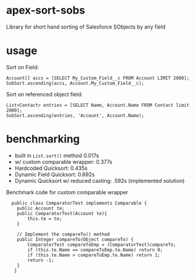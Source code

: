 # apex-sort-sobs
Library for short hand sorting of Salesforce SObjects by any field

# usage

Sort on Field:

    Account[] accs = [SELECT My_Custom_Field__c FROM Account LIMIT 2000];
    SobSort.ascending(accs, Account.My_Custom_Field__c);
    
Sort on referenced object field:

    List<Contact> entries = [SELECT Name, Account.Name FROM Contact limit 2000];
    SobSort.ascending(entries, 'Account', Account.Name);

# benchmarking

- built in `List.sort()` method 0.017s
- w/ custom comparable wrapper: 0.377s
- Hardcoded Quicksort: 0.435s
- Dynamic Field Quicksort: 0.692s
- Dynamic Quicksort w/ reduced casting: .592s (implemented solution)


Benchmark code for custom comparable wrapper

      public class ComparatorTest implements Comparable {
        public Account te;
        public ComparatorTest(Account te){
            this.te = te;
        }

        // Implement the compareTo() method
        public Integer compareTo(Object compareTo) {
            ComparatorTest compareToEmp = (ComparatorTest)compareTo;
            if (this.te.Name == compareToEmp.te.Name) return 0;
            if (this.te.Name > compareToEmp.te.Name) return 1;
            return -1;
        }
       }
